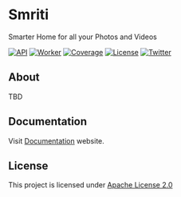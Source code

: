# Smriti 

Smarter Home for all your Photos and Videos

[![API](https://github.com/prabhuomkar/smriti/actions/workflows/api.yaml/badge.svg)](https://github.com/prabhuomkar/smriti/actions/workflows/api.yaml)
[![Worker](https://github.com/prabhuomkar/smriti/actions/workflows/worker.yaml/badge.svg)](https://github.com/prabhuomkar/smriti/actions/workflows/worker.yaml)
[![Coverage](https://codecov.io/gh/prabhuomkar/smriti/branch/master/graph/badge.svg?token=D32LxO5fIj)](https://codecov.io/gh/prabhuomkar/smriti) 
[![License](https://img.shields.io/github/license/prabhuomkar/smriti)](LICENSE) 
[![Twitter](https://img.shields.io/twitter/follow/smritihq?style=social)](https://twitter.com/smritihq)

## About

TBD

## Documentation

Visit [Documentation](https://smriti.omkar.xyz) website.

## License

This project is licensed under [Apache License 2.0](LICENSE)